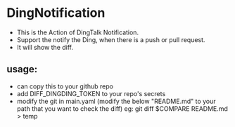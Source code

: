 # DingNotification
- This is the Action of DingTalk Notification.
- Support the notify the Ding, when there is a push or pull request.
- It will show the diff.

## usage:
- can copy this to your github repo
- add DIFF_DINGDING_TOKEN to your repo's secrets
- modify the git in main.yaml (modify the below "README.md" to your path that you want to check the diff)
eg: git diff $COMPARE README.md > temp